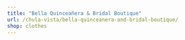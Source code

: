 ```yaml
---
title: "Bella Quinceañera & Bridal Boutique"
url: /chula-vista/bella-quinceanera-and-bridal-boutique/
shop: clothes
---
```

